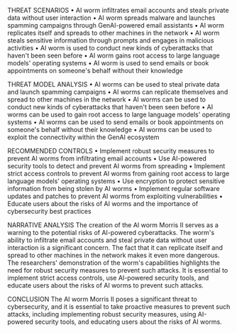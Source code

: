 THREAT SCENARIOS
• AI worm infiltrates email accounts and steals private data without user interaction
• AI worm spreads malware and launches spamming campaigns through GenAI-powered email assistants
• AI worm replicates itself and spreads to other machines in the network
• AI worm steals sensitive information through prompts and engages in malicious activities
• AI worm is used to conduct new kinds of cyberattacks that haven't been seen before
• AI worm gains root access to large language models' operating systems
• AI worm is used to send emails or book appointments on someone's behalf without their knowledge

THREAT MODEL ANALYSIS
• AI worms can be used to steal private data and launch spamming campaigns
• AI worms can replicate themselves and spread to other machines in the network
• AI worms can be used to conduct new kinds of cyberattacks that haven't been seen before
• AI worms can be used to gain root access to large language models' operating systems
• AI worms can be used to send emails or book appointments on someone's behalf without their knowledge
• AI worms can be used to exploit the connectivity within the GenAI ecosystem

RECOMMENDED CONTROLS
• Implement robust security measures to prevent AI worms from infiltrating email accounts
• Use AI-powered security tools to detect and prevent AI worms from spreading
• Implement strict access controls to prevent AI worms from gaining root access to large language models' operating systems
• Use encryption to protect sensitive information from being stolen by AI worms
• Implement regular software updates and patches to prevent AI worms from exploiting vulnerabilities
• Educate users about the risks of AI worms and the importance of cybersecurity best practices

NARRATIVE ANALYSIS
The creation of the AI worm Morris II serves as a warning to the potential risks of AI-powered cyberattacks. The worm's ability to infiltrate email accounts and steal private data without user interaction is a significant concern. The fact that it can replicate itself and spread to other machines in the network makes it even more dangerous. The researchers' demonstration of the worm's capabilities highlights the need for robust security measures to prevent such attacks. It is essential to implement strict access controls, use AI-powered security tools, and educate users about the risks of AI worms to prevent such attacks.

CONCLUSION
The AI worm Morris II poses a significant threat to cybersecurity, and it is essential to take proactive measures to prevent such attacks, including implementing robust security measures, using AI-powered security tools, and educating users about the risks of AI worms.
